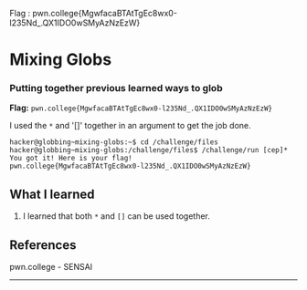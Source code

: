 Flag : pwn.college{MgwfacaBTAtTgEc8wx0-l235Nd_.QX1IDO0wSMyAzNzEzW}
# Mixing Globs

### Putting together previous learned ways to glob

**Flag:** `pwn.college{MgwfacaBTAtTgEc8wx0-l235Nd_.QX1IDO0wSMyAzNzEzW}`

I used the `*` and '[]' together in an argument to get the job done.

```
hacker@globbing~mixing-globs:~$ cd /challenge/files
hacker@globbing~mixing-globs:/challenge/files$ /challenge/run [cep]*
You got it! Here is your flag!
pwn.college{MgwfacaBTAtTgEc8wx0-l235Nd_.QX1IDO0wSMyAzNzEzW}
```

## What I learned

1. I learned that both `*` and `[]` can be used together.

## References

pwn.college - SENSAI

---
